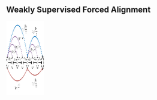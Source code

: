 ## Weakly Supervised Forced Alignment



  <img src="local/modified_fsa.png" 
     width="100" 
     height="200" />